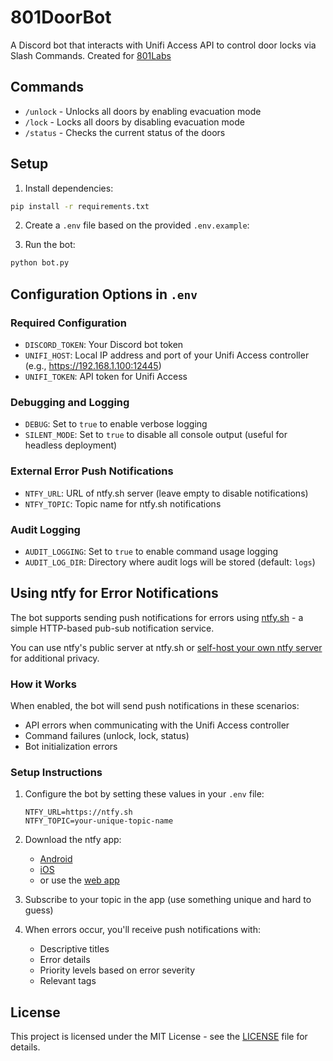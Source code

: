 # 801DoorBot

A Discord bot that interacts with Unifi Access API to control door locks via Slash Commands. Created for [801Labs](https://801labs.org)

## Commands

- `/unlock` - Unlocks all doors by enabling evacuation mode
- `/lock` - Locks all doors by disabling evacuation mode
- `/status` - Checks the current status of the doors

## Setup

1. Install dependencies:
```bash
pip install -r requirements.txt
```

2. Create a `.env` file based on the provided `.env.example`:


3. Run the bot:
```bash
python bot.py
```

## Configuration Options in `.env`

### Required Configuration
- `DISCORD_TOKEN`: Your Discord bot token
- `UNIFI_HOST`: Local IP address and port of your Unifi Access controller (e.g., https://192.168.1.100:12445)
- `UNIFI_TOKEN`: API token for Unifi Access

### Debugging and Logging
- `DEBUG`: Set to `true` to enable verbose logging
- `SILENT_MODE`: Set to `true` to disable all console output (useful for headless deployment)

### External Error Push Notifications
- `NTFY_URL`: URL of ntfy.sh server (leave empty to disable notifications)
- `NTFY_TOPIC`: Topic name for ntfy.sh notifications

### Audit Logging
- `AUDIT_LOGGING`: Set to `true` to enable command usage logging
- `AUDIT_LOG_DIR`: Directory where audit logs will be stored (default: `logs`)

## Using ntfy for Error Notifications

The bot supports sending push notifications for errors using [ntfy.sh](https://ntfy.sh) - a simple HTTP-based pub-sub notification service.

You can use ntfy's public server at ntfy.sh or [self-host your own ntfy server](https://docs.ntfy.sh/install/) for additional privacy.

### How it Works

When enabled, the bot will send push notifications in these scenarios:
- API errors when communicating with the Unifi Access controller
- Command failures (unlock, lock, status)
- Bot initialization errors

### Setup Instructions

1. Configure the bot by setting these values in your `.env` file:
   ```
   NTFY_URL=https://ntfy.sh
   NTFY_TOPIC=your-unique-topic-name
   ```

2. Download the ntfy app:
   - [Android](https://play.google.com/store/apps/details?id=io.heckel.ntfy)
   - [iOS](https://apps.apple.com/us/app/ntfy/id1625396347)
   - or use the [web app](https://ntfy.sh/app)

3. Subscribe to your topic in the app (use something unique and hard to guess)

4. When errors occur, you'll receive push notifications with:
   - Descriptive titles
   - Error details
   - Priority levels based on error severity
   - Relevant tags

## License

This project is licensed under the MIT License - see the [LICENSE](LICENSE) file for details. 